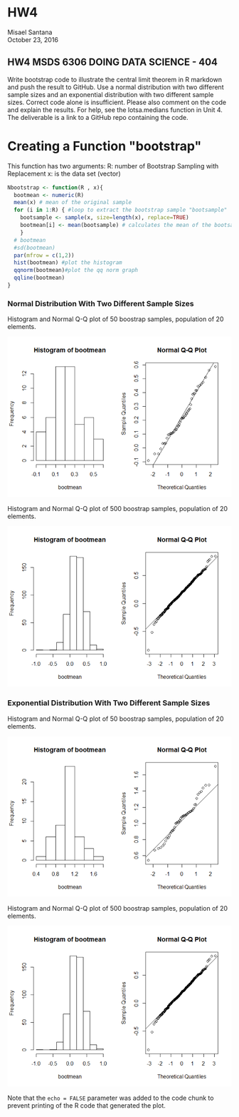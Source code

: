 # HW4
Misael Santana  
October 23, 2016  



## HW4  MSDS 6306 DOING DATA SCIENCE - 404
 

Write bootstrap code to illustrate the central limit theorem in R markdown and push the result to GitHub. Use a normal distribution with two different sample sizes and an exponential distribution with two different sample sizes. Correct code alone is insufficient. Please also comment on the code and explain the results. For help, see the lotsa.medians function in Unit 4. The deliverable is a link to a GitHub repo containing the code.

# Creating a Function "bootstrap"

This function has two arguments:
  R: number of Bootstrap Sampling with Replacement
  x: is the data set (vector)


```r
Nbootstrap <- function(R , x){
  bootmean <- numeric(R)
  mean(x) # mean of the original sample
  for (i in 1:R) { #loop to extract the bootstrap sample "bootsample" 
    bootsample <- sample(x, size=length(x), replace=TRUE)
    bootmean[i] <- mean(bootsample) # calculates the mean of the bootsample and save it in the vector bootmean
    }
  # bootmean
  #sd(bootmean)
  par(mfrow = c(1,2))
  hist(bootmean) #plot the histogram
  qqnorm(bootmean)#plot the qq norm graph
  qqline(bootmean)  
}
```

### Normal Distribution With Two Different Sample Sizes

Histogram and Normal Q-Q plot of 50 boostrap samples, population of 20 elements.
 
![](HW4_files/figure-html/unnamed-chunk-2-1.png)<!-- -->

Histogram and Normal Q-Q plot of 500 boostrap samples, population of 20 elements.
 
![](HW4_files/figure-html/unnamed-chunk-3-1.png)<!-- -->

### Exponential Distribution With Two Different Sample Sizes

Histogram and Normal Q-Q plot of 50 boostrap samples, population of 20 elements.
 
![](HW4_files/figure-html/unnamed-chunk-4-1.png)<!-- -->


Histogram and Normal Q-Q plot of 500 boostrap samples, population of 20 elements.
 
![](HW4_files/figure-html/unnamed-chunk-5-1.png)<!-- -->


Note that the `echo = FALSE` parameter was added to the code chunk to prevent printing of the R code that generated the plot.
